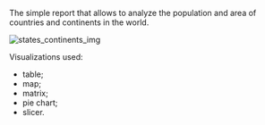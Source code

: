 The simple report that allows to analyze the population and area of countries and continents in the world.

![states_continents_img](https://github.com/user-attachments/assets/66387943-8a0a-469b-becf-5f6fe84849f1)


Visualizations used:
- table;
- map;
- matrix;
- pie chart;
- slicer.
